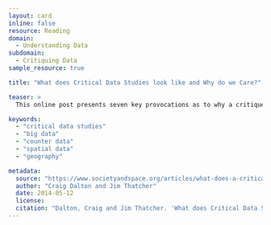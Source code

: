 ```yaml
---
layout: card
inline: false
resource: Reading
domain:
  - Understanding Data
subdomain:
  - Critiquing Data
sample_resource: true

title: "What does Critical Data Studies look like and Why do we Care?"

teaser: >
  This online post presents seven key provocations as to why a critique of data, “big” or not, is important. In addition to discussing the potentials of counter data, the authors describe, in particular, how geographers and others interested in working with spatial data might benefit from a critical data studies approach.

keywords:
  - "critical data studies"
  - "big data"
  - "counter data"
  - "spatial data"
  - "geography"

metadata:
  source: "https://www.societyandspace.org/articles/what-does-a-critical-data-studies-look-like-and-why-do-we-care"
  author: "Craig Dalton and Jim Thatcher"
  date: 2014-05-12
  license: 
  citation: "Dalton, Craig and Jim Thatcher. 'What does Critical Data Studies look like and Why do we Care?' Society and Space. https://www.societyandspace.org/article"s/what-does-a-critical-data-studies-look-like-and-why-do-we-care.
---
```

